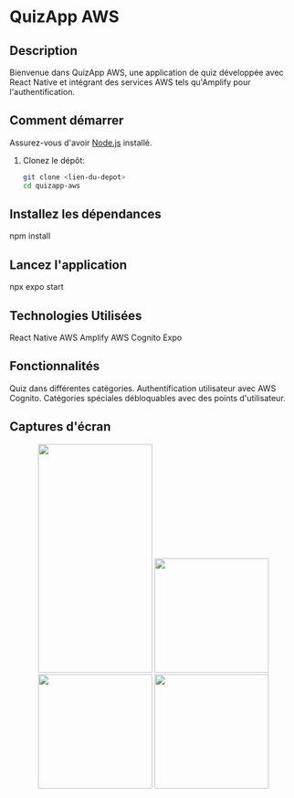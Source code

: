 # QuizApp AWS

## Description

Bienvenue dans QuizApp AWS, une application de quiz développée avec React Native et intégrant des services AWS tels qu'Amplify pour l'authentification.

## Comment démarrer

Assurez-vous d'avoir [Node.js](https://nodejs.org/) installé.

1. Clonez le dépôt:

   ```bash
   git clone <lien-du-depot>
   cd quizapp-aws

## Installez les dépendances

npm install

## Lancez l'application

npx expo start

## Technologies Utilisées

React Native
AWS Amplify
AWS Cognito
Expo

## Fonctionnalités

Quiz dans différentes catégories.
Authentification utilisateur avec AWS Cognito.
Catégories spéciales débloquables avec des points d'utilisateur.

## Captures d'écran

<!-- markdownlint-disable MD033 -->
<p align="center">
  <img src="https://res.cloudinary.com/dxrttyi2g/image/upload/v1700819263/demo1_hfdx2w.png" width="200" height="400" padding="20"/>

  <img src="https://res.cloudinary.com/dxrttyi2g/image/upload/v1700819263/demo2_wxxqfv.png" width="200" heigth="400" padding="20"/>

  <img src="https://res.cloudinary.com/dxrttyi2g/image/upload/v1700819263/demo3_tyy1fh.png" width="200" heigth="500" padding="20"/>

  <img src="https://res.cloudinary.com/dxrttyi2g/image/upload/v1700819263/demo4_pxe7mu.png" width="200" heigth="500" padding="20"/>
</p>
<!-- markdownlint-enable MD033 -->